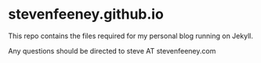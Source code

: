 # stevenfeeney.github.io

This repo contains the files required for my personal blog running on Jekyll. 

Any questions should be directed to steve AT stevenfeeney.com
